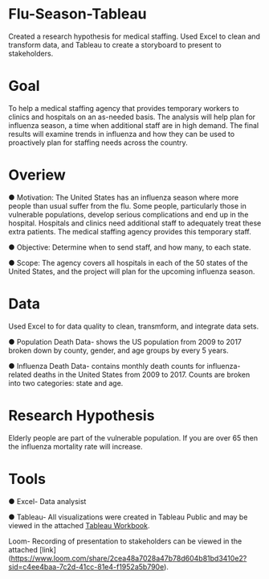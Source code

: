 # Flu-Season-Tableau
Created a research hypothesis for medical staffing. Used Excel to clean and transform data, and Tableau to create a storyboard to present to stakeholders.

# Goal
To help a medical staffing agency that provides temporary workers to clinics and hospitals on an as-needed basis. The analysis will help plan for influenza season, a time when additional staff are in high demand. The final results will examine trends in influenza and how they can be used to proactively plan for staffing needs across the country.

# Overiew 
● Motivation: The United States has an influenza season where more people than usual suffer from the flu. Some people, particularly those in vulnerable populations, develop serious complications and end up in the hospital. Hospitals and clinics need additional staff to adequately treat these extra patients. The medical staffing agency provides this temporary staff.

● Objective: Determine when to send staff, and how many, to each state.

● Scope: The agency covers all hospitals in each of the 50 states of the United States, and the project will plan for the upcoming influenza season.

# Data
Used Excel to for data quality to clean, transmform, and integrate data sets. 

● Population Death Data- shows the US population from 2009 to 2017 broken down by county, gender, and age groups by every 5 years. 

● Influenza Death Data- contains monthly death counts for influenza-related deaths in the United States from 2009 to 2017. Counts are broken into two categories: state and age.

# Research Hypothesis
Elderly people are part of the vulnerable population. If you are over 65 then the influenza mortality rate will increase. 

# Tools
● Excel- Data analysist 

● Tableau- All visualizations were created in Tableau Public and may be viewed in the attached [Tableau Workbook](https://public.tableau.com/app/profile/emily.limeta/viz/Upcomingfluseasonstoryboard/Story1?publish=yes).

Loom- Recording of presentation to stakeholders can be viewed in the attached [link] (https://www.loom.com/share/2cea48a7028a47b78d604b81bd3410e2?sid=c4ee4baa-7c2d-41cc-81e4-f1952a5b790e).
